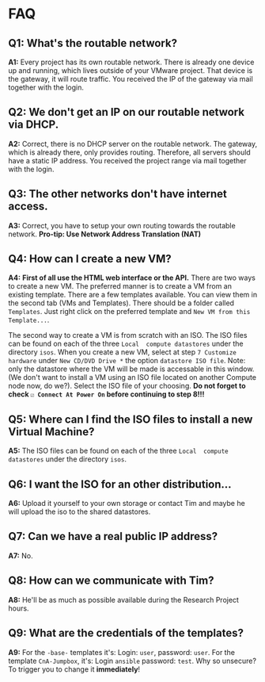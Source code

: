 # FAQ

## Q1: What's the routable network?
**A1:** Every project has its own routable network. There is already one device up and running, which lives outside of your
VMware project. That device is the gateway, it will route traffic. You received the IP of the gateway via mail together with the login.

## Q2: We don't get an IP on our routable network via DHCP.
**A2:** Correct, there is no DHCP server on the routable network. The gateway, which is already there, only provides routing. Therefore, all servers should have a static IP address.
You received the project range via mail together with the login.

## Q3: The other networks don't have internet access.
**A3:** Correct, you have to setup your own routing towards the routable network. **Pro-tip: Use Network Address Translation (NAT)**

## Q4: How can I create a new VM?
**A4:** **First of all use the HTML web interface or the API.** There are two ways to create a new VM. The preferred manner is to create a VM from an existing template. There are a few templates available. You can view them in the second tab (VMs and Templates). There should be a folder called `Templates`. Just right click on the preferred template and `New VM from this Template...`.

The second way to create a VM is from scratch with an ISO. The ISO files can be found on each of the three `Local  compute datastores` under the directory `isos`. When you create a new VM, select at step `7 Customize hardware` under `New CD/DVD Drive *` the option `datastore ISO file`. Note: only the datastore where the VM will be made is accessable in this window. (We don't want to install a VM using an ISO file located on another Compute node now, do we?). Select the ISO file of your choosing. **Do not forget to check `☑ Connect At Power On` before continuing to step 8!!!**

## Q5: Where can I find the ISO files to install a new Virtual Machine?
**A5:** The ISO files can be found on each of the three `Local  compute datastores` under the directory `isos`.

## Q6: I want the ISO for an other distribution...
**A6:** Upload it yourself to your own storage or contact Tim and maybe he will upload the iso to the shared datastores.

## Q7: Can we have a real public IP address?
**A7:** No.

## Q8: How can we communicate with Tim?
**A8:** He'll be as much as possible available during the Research Project hours.

## Q9: What are the credentials of the templates?
**A9:** For the `-base-` templates it's: Login: `user`, password: `user`. For the  template `CnA-Jumpbox`, it's: Login `ansible` password: `test`. Why so unsecure? To trigger you to change it **immediately**!